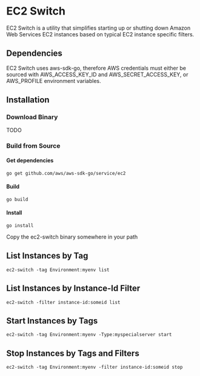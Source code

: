# EC2 Switch

EC2 Switch is a utility that simplifies starting up or shutting down Amazon Web Services EC2 instances based on typical EC2 instance specific filters.

## Dependencies
EC2 Switch uses aws-sdk-go, therefore AWS credentials must either be sourced with AWS_ACCESS_KEY_ID and AWS_SECRET_ACCESS_KEY, or AWS_PROFILE environment variables.

## Installation
### Download Binary
TODO
### Build from Source
#### Get dependencies
`go get github.com/aws/aws-sdk-go/service/ec2`

#### Build
`go build`
#### Install
`go install`

Copy the ec2-switch binary somewhere in your path

## List Instances by Tag
`ec2-switch -tag Environment:myenv list`

## List Instances by Instance-Id Filter
`ec2-switch -filter instance-id:someid list`

## Start Instances by Tags
`ec2-switch -tag Environment:myenv -Type:myspecialserver start`

## Stop Instances by Tags and Filters
`ec2-switch -tag Environment:myenv -filter instance-id:someid stop`
